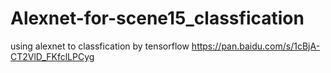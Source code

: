 # Alexnet-for-scene15_classfication
using alexnet to classfication by tensorflow 
https://pan.baidu.com/s/1cBjA-CT2VlD_FKfclLPCyg
